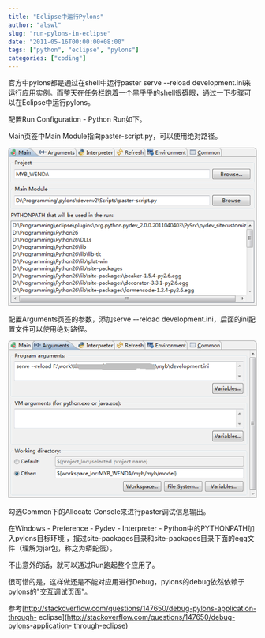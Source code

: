 ```yaml
---
title: "Eclipse中运行Pylons"
author: "alswl"
slug: "run-pylons-in-eclipse"
date: "2011-05-16T00:00:00+08:00"
tags: ["python", "eclipse", "pylons"]
categories: ["coding"]
---
```


官方中pylons都是通过在shell中运行paster serve --reload
development.ini来运行应用实例。而整天在任务栏跑着一个黑乎乎的shell很碍眼，通过一下步骤可以在Eclipse中运行pylons。

配置Run Configuration - Python Run如下。

Main页签中Main Module指向paster-script.py，可以使用绝对路径。

![image](../../static/images/upload_dropbox/201105/eclipse-main.png)

配置Arguments页签的参数，添加serve --reload development.ini，后面的ini配置文件可以使用绝对路径。

![image](../../static/images/upload_dropbox/201105/eclipse-arguments.png)

勾选Common下的Allocate Console来进行paster调试信息输出。

在Windows - Preference - Pydev - Interpreter - Python中的PYTHONPATH加入pylons目标环境
，报过site-packages目录和site-packages目录下面的egg文件（理解为jar包，称之为蟒蛇蛋）。

不出意外的话，就可以通过Run跑起整个应用了。

很可惜的是，这样做还是不能对应用进行Debug，pylons的debug依然依赖于pylons的"交互调试页面"。

参考[http://stackoverflow.com/questions/147650/debug-pylons-application-through-
eclipse](http://stackoverflow.com/questions/147650/debug-pylons-application-
through-eclipse)


